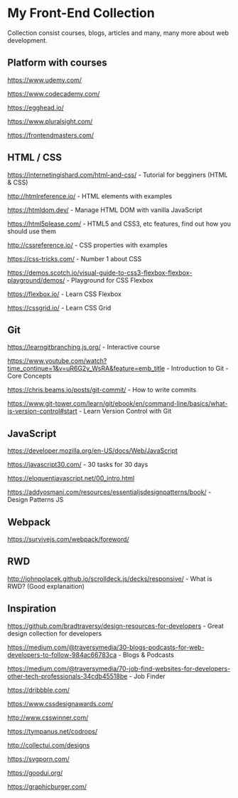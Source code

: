 # My  Front-End Collection
Collection consist courses, blogs, articles and many, many more about web development.

## Platform with courses

https://www.udemy.com/

https://www.codecademy.com/

https://egghead.io/

https://www.pluralsight.com/

https://frontendmasters.com/

## HTML / CSS

https://internetingishard.com/html-and-css/ - Tutorial for begginers (HTML & CSS)

http://htmlreference.io/ - HTML elements with examples

https://htmldom.dev/ - Manage HTML DOM with vanilla JavaScript

https://html5please.com/ - HTML5 and CSS3, etc features, find out how you should use them

http://cssreference.io/ - CSS properties with examples

https://css-tricks.com/ - Number 1 about CSS

https://demos.scotch.io/visual-guide-to-css3-flexbox-flexbox-playground/demos/ - Playground for CSS Flexbox

https://flexbox.io/ - Learn CSS Flexbox

https://cssgrid.io/ - Learn CSS Grid

## Git

https://learngitbranching.js.org/ - Interactive course

https://www.youtube.com/watch?time_continue=1&v=uR6G2v_WsRA&feature=emb_title - Introduction to Git - Core Concepts

https://chris.beams.io/posts/git-commit/ - How to write commits

https://www.git-tower.com/learn/git/ebook/en/command-line/basics/what-is-version-control#start - Learn Version Control with Git

## JavaScript

https://developer.mozilla.org/en-US/docs/Web/JavaScript

https://javascript30.com/ - 30 tasks for 30 days

https://eloquentjavascript.net/00_intro.html

https://addyosmani.com/resources/essentialjsdesignpatterns/book/ - Design Patterns JS

## Webpack

https://survivejs.com/webpack/foreword/

## RWD

http://johnpolacek.github.io/scrolldeck.js/decks/responsive/ - What is RWD? (Good explanaition)

## Inspiration

https://github.com/bradtraversy/design-resources-for-developers - Great design collection for developers

https://medium.com/@traversymedia/30-blogs-podcasts-for-web-developers-to-follow-984ac66783ca - Blogs & Podcasts

https://medium.com/@traversymedia/70-job-find-websites-for-developers-other-tech-professionals-34cdb45518be - Job Finder

https://dribbble.com/

https://www.cssdesignawards.com/ 

http://www.csswinner.com/

https://tympanus.net/codrops/

http://collectui.com/designs

https://svgporn.com/

https://goodui.org/

https://graphicburger.com/
